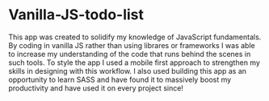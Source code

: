 # Vanilla-JS-todo-list

This app was created to solidify my knowledge of JavaScript fundamentals. By coding in vanilla JS rather than using librares or frameworks I was able to increase my understanding of the code that runs behind the scenes in such tools. To style the app I used a mobile first approach to strengthen my skills in designing with this workflow. I also used building this app as an opportunity to learn SASS and have found it to massively boost my productivity and have used it on every project since!
